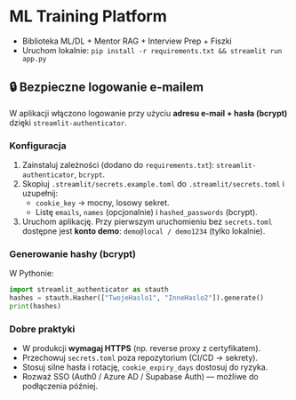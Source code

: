 # ML Training Platform
- Biblioteka ML/DL + Mentor RAG + Interview Prep + Fiszki
- Uruchom lokalnie: `pip install -r requirements.txt && streamlit run app.py`

## 🔒 Bezpieczne logowanie e‑mailem

W aplikacji włączono logowanie przy użyciu **adresu e‑mail + hasła (bcrypt)** dzięki `streamlit-authenticator`.

### Konfiguracja
1. Zainstaluj zależności (dodano do `requirements.txt`): `streamlit-authenticator`, `bcrypt`.
2. Skopiuj `.streamlit/secrets.example.toml` do `.streamlit/secrets.toml` i uzupełnij:
   - `cookie_key` → mocny, losowy sekret.
   - Listę `emails`, `names` (opcjonalnie) i `hashed_passwords` (bcrypt).
3. Uruchom aplikację. Przy pierwszym uruchomieniu bez `secrets.toml` dostępne jest **konto demo**: `demo@local / demo1234` (tylko lokalnie).

### Generowanie hashy (bcrypt)
W Pythonie:
```python
import streamlit_authenticator as stauth
hashes = stauth.Hasher(["TwojeHaslo1", "InneHaslo2"]).generate()
print(hashes)
```

### Dobre praktyki
- W produkcji **wymagaj HTTPS** (np. reverse proxy z certyfikatem).
- Przechowuj `secrets.toml` poza repozytorium (CI/CD → sekrety).
- Stosuj silne hasła i rotację, `cookie_expiry_days` dostosuj do ryzyka.
- Rozważ SSO (Auth0 / Azure AD / Supabase Auth) — możliwe do podłączenia później.
